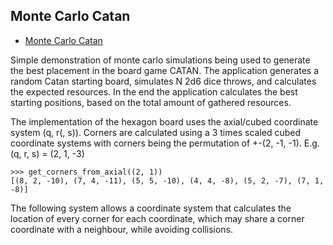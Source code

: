 ## Monte Carlo Catan
- [Monte Carlo Catan](#monte-carlo/monte-carlo-catan.py)

Simple demonstration of monte carlo simulations being used to generate the best placement in the board game CATAN.
The application generates a random Catan starting board,
simulates N 2d6 dice throws,
and calculates the expected resources.
In the end the application calculates the best starting positions,
based on the total amount of gathered resources.

The implementation of the hexagon board uses the axial/cubed coordinate system (q, r(, s)).
Corners are calculated using a 3 times scaled cubed coordinate systems with corners being the permutation of +-(2, -1, -1).
E.g. (q, r, s) = (2, 1, -3)

    >>> get_corners_from_axial((2, 1))
    [(8, 2, -10), (7, 4, -11), (5, 5, -10), (4, 4, -8), (5, 2, -7), (7, 1, -8)]

The following system allows a coordinate system that calculates the location of every corner for each coordinate,
which may share a corner coordinate with a neighbour, while avoiding collisions.

